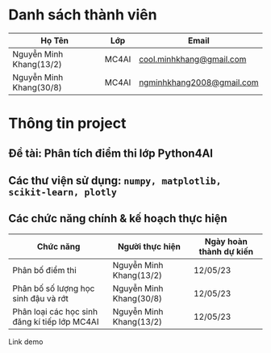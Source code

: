 # Danh sách thành viên
Họ Tên|Lớp|Email
-|-|-
Nguyễn Minh Khang(13/2)|MC4AI|cool.minhkhang@gmail.com
Nguyễn Minh Khang(30/8)|MC4AI|ngminhkhang2008@gmail.com


# Thông tin project
## Đề tài: Phân tích điểm thi lớp Python4AI 
## Các thư viện sử dụng: `numpy, matplotlib, scikit-learn, plotly`

## Các chức năng chính & kế hoạch thực hiện

Chức năng|Người thực hiện|Ngày hoàn thành dự kiến
-|-|-
Phân bố điểm thi|Nguyễn Minh Khang(13/2)|12/05/23
Phân bố số lượng học sinh đậu và rớt|Nguyễn Minh Khang(30/8)|12/05/23
Phân loại các học sinh đăng kí tiếp lớp MC4AI |Nguyễn Minh Khang(13/2)|12/05/23

Link demo
